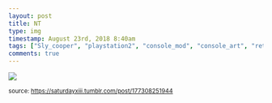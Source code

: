 ```yaml
---
layout: post
title: NT
type: img
timestamp: August 23rd, 2018 8:40am
tags: ["Sly_cooper", "playstation2", "console_mod", "console_art", "retro_games", "art"]
comments: true
---
```

<img src="https://saturdayxiii.github.io/media/177308251944.jpg"/>
  
<small>source: https://saturdayxiii.tumblr.com/post/177308251944</small>